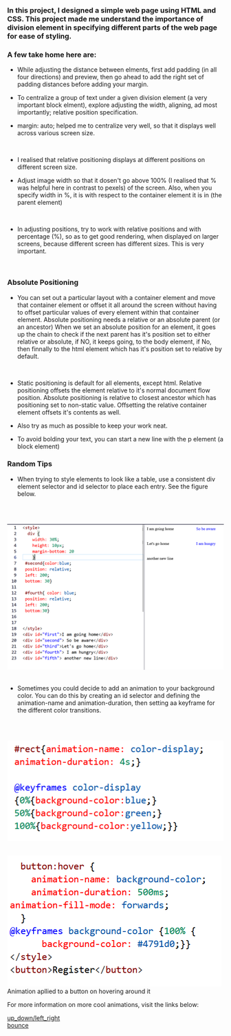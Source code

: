 ### In this project, I designed a simple web page using HTML and CSS. This project made me understand the importance of division element in specifying different parts of the web page for ease of styling.
### A few take home here are:
- While adjusting the distance between elments, first add padding (in all four directions) and preview, then go ahead to add the right set of padding distances before adding your margin. <br>

- To centralize a group of text under a given division element (a very important block elment), explore adjusting the width, aligning, ad most importantly; relative position specification. <br>

- margin: auto; helped me to centralize very well, so that it displays well across various screen size. 
<br>

- I realised that relative positioning displays at different positions on different screen size. <br>

- Adjust image width so that it dosen't go above 100% (I realised that % was helpful here in contrast to pexels) of the screen. Also, when you specify width in %, it is with respect to the container element it is in (the parent element)
<br>

- In adjusting positions, try to work with relative positions and with percentage (%), so as to get good rendering, when displayed on larger screens, because different screen has different sizes. This is very important. 

<br>

### Absolute Positioning
- You can set out a particular layout with a container element and move that container element or offset it all around the screen without having to offset particular values of every element within that container element. Absolute positioning needs a  relative or an absolute parent (or an ancestor) When we set an absolute position for an element, it goes up the chain to check if the next parent has it's position set to either relative or absolute, if NO, it keeps going, to the body element, if No, then finnally to the html element which has it's position set to relative by default. 
<br>

-  Static positioning is default for all elements, except html. Relative positioning offsets the element relative to it's normal document flow position. Absolute positioning is relative to closest ancestor which has positioning set to non-static value. Offsetting the relative container element offsets it's contents as well. 

- Also try as much as possible to keep your work neat.

- To avoid bolding your text, you can start a new line with the p element (a block element)

### Random Tips

- When trying to style elements to look like a table, use a consistent div element selector and id selector to place each entry. See the figure below.
<br>
<br>

![array](./tip.PNG)
<br>
<br>

- Sometimes you could decide to add an animation to your background color. You can do this by creating an id selector and defining the animation-name and animation-duration, then setting aa keyframe for the different color transitions.
<br>
<br>

![array](./background_anim.PNG)
<br>
<br>

![array](./button_animation.PNG)<br>
Animation apllied to a button on hovering around it

For more information on more cool animations, visit the links below:
<br>

[up_down/left_right](https://www.freecodecamp.org/learn/responsive-web-design/applied-visual-design/create-movement-using-css-animation)<br>
[bounce](https://www.freecodecamp.org/learn/responsive-web-design/applied-visual-design/animate-elements-continually-using-an-infinite-animation-count)



